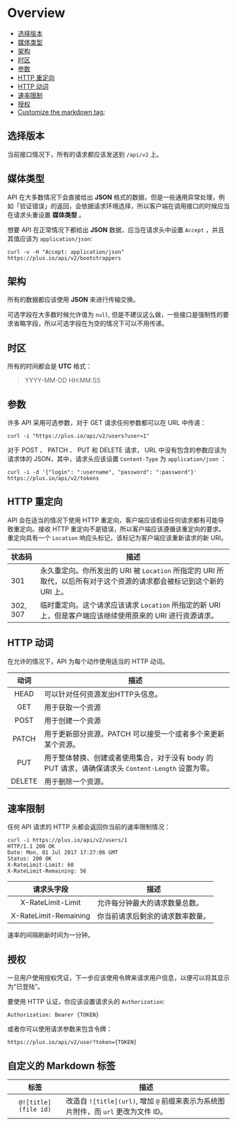 # Overview

- [选择版本](#选择版本)
- [媒体类型](#媒体类型)
- [架构](#架构)
- [时区](#timezone)
- [参数](#parameters)
- [HTTP 重定向](#HTTP-重定向)
- [HTTP 动词](#HTTP-动词)
- [速率限制](#速率限制)
- [授权](#授权)
- [Customize the markdown tag](#customize-the-markdown-tag);

## 选择版本

当前接口情况下，所有的请求都应该发送到 `/api/v2` 上。

## 媒体类型

API 在大多数情况下会直接给出 **JSON** 格式的数据，但是一些通用异常处理，例如「验证错误」的返回，会依据请求环境选择，所以客户端在调用接口的时候应当在请求头重设置 **媒体类型** 。

想要 API 在正常情况下都给出 **JSON** 数据，应当在请求头中设置 `Accept` ，并且其值应该为 `application/json`:

```shell
curl -v -H "Accept: application/json" https://plus.io/api/v2/bootstrappers
```

## 架构

所有的数据都应该使用 **JSON** 来进行传输交换。

可选字段在大多数时候允许值为 `null`, 但是不建议这么做，一些接口是强制性的要求省略字段，所以可选字段在为空的情况下可以不用传递。

## 时区

所有的时间都会是 **UTC** 格式：

> YYYY-MM-DD HH:MM:SS

## 参数

许多 API 采用可选参数，对于 GET 请求任何参数都可以在 URL 中传递：

```shell
curl -i "https://plus.io/api/v2/users?user=1"
```

对于 POST 、 PATCH 、 PUT 和 DELETE 请求， URL 中没有包含的参数应该为请求体的 JSON，其中，请求头应该设置 `Content-Type` 为 `application/json` ：

```shell
curl -i -d '{"login": ":username", "password": ":password"}' https://plus.io/api/v2/tokens
```

## HTTP 重定向

API 会在适当的情况下使用 HTTP 重定向，客户端应该假设任何请求都有可能导致重定向。接收 HTTP 重定向不是错误，所以客户端应该遵循该重定向的要求。重定向具有一个 `Location` 响应头标记，该标记为客户端应该重新请求的新 URI。

| 状态码 | 描述 |
|:----|----|
| 301 | 永久重定向。你所发出的 URI 被 `Location` 所指定的 URI 所取代，以后所有对于这个资源的请求都会被标记到这个新的 URI 上。 |
| 302, 307 | 临时重定向。这个请求应该请求 `Location` 所指定的新 URI 上，但是客户端应该继续使用原来的 URI 进行资源请求。 |

## HTTP 动词

在允许的情况下，API 为每个动作使用适当的 HTTP 动词。

| 动词 | 描述 |
|:----:|----|
| HEAD | 可以针对任何资源发出HTTP头信息。 |
| GET | 用于获取一个资源 |
| POST |用于创建一个资源 |
| PATCH | 用于更新部分资源，PATCH 可以接受一个或者多个来更新某个资源。 |
| PUT | 用于整体替换、创建或者使用集合，对于没有 body 的 PUT 请求，请确保请求头 `Content-Length` 设置为零。 |
| DELETE | 用于删除一个资源。 |

## 速率限制

任何 API 请求的 HTTP 头都会返回你当前的速率限制情况：

```shell
curl -i https://plus.io/api/v2/users/1
HTTP/1.1 200 OK
Date: Mon, 01 Jul 2017 17:27:06 GMT
Status: 200 OK
X-RateLimit-Limit: 60
X-RateLimit-Remaining: 56
```

| 请求头字段 | 描述 |
|:----:|----|
| X-RateLimit-Limit | 允许每分钟最大的请求数量总数。 |
| X-RateLimit-Remaining | 你当前请求后剩余的请求数率数量。 |

速率的间隔刷新时间为一分钟。

## 授权

一旦用户使用授权凭证，下一步应该使用令牌来请求用户信息，以便可以将其显示为“已登陆”。

要使用 HTTP 认证，你应该设置请求头的 `Authorization`:

```
Authorization: Bearer {TOKEN}
```

或者你可以使用请求参数来包含令牌：

```
https://plus.io/api/v2/user?token={TOKEN}
```

## 自定义的 Markdown 标签

| 标签 | 描述 |
|:----:|----|
| `@![title](file id)` | 改造自 `![title](url)`, 增加 `@` 前缀来表示为系统图片附件，而 `url` 更改为文件 ID。 |
